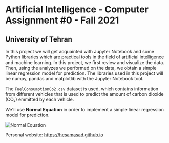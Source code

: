 # Artificial Intelligence - Computer Assignment #0 - Fall 2021
## University of Tehran 

In this project we will get acquainted with Jupyter Notebook and some Python libraries which are practical tools in the field of artificial intelligence and machine learning. In this project, we first review and visualize the data. Then, using the analyzes we performed on the data, we obtain a simple linear regression model for prediction. The libraries used in this project will be numpy, pandas and matplotlib with the Jupyter Notebook tool.

The `FuelConsumptionCo2.csv` dataset is used, which contains information from different vehicles that is used to predict the amount of carbon dioxide (CO₂) emmitted by each vehicle. 

We'll use **Normal Equation** in order to implement a simple linear regression model for prediction.

<img src="https://render.githubusercontent.com/render/math?math=\theta=(X^{T}X)^{-1}X^{T}y" alt="Normal Equation" class="center">

Personal website: https://hesamasad.github.io
